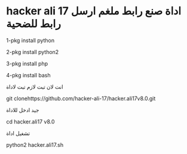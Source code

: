 ﻿# hacker ali 17 اداة صنع رابط ملغم ارسل رابط للضحية 

1-pkg install python

2-pkg install python2

3-pkg install php

4-pkg install bash

انت لان تبت لازم تبت لاداة 

git clonehttps://github.com/hacker-ali-17/hacker.ali17v8.0.git


جيد ادخل للاداة 

cd hacker.ali17 v8.0

تشغيل اداة 

python2 hacker.ali17.sh


